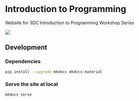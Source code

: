 # Introduction to Programming

Website for 3DC Introduction to Programming Workshop Series

![](https://github.com/3DCdsc/Introduction_to_Programming/workflows/Deploy/badge.svg?branch=main)

## Development 

### Dependencies

```bash
pip install --upgrade mkdocs mkdocs-material
```

### Serve the site at local

```bash
mkdocs serve
```